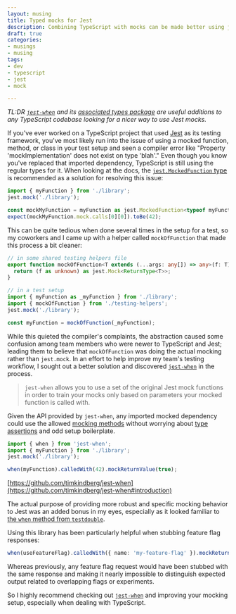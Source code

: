 ```yaml
---
layout: musing
title: Typed mocks for Jest
description: Combining TypeScript with mocks can be made better using jest-when
draft: true
categories:
- musings
- musing
tags:
- dev
- typescript
- jest
- mock

---
```


_TL:DR [`jest-when`](https://www.npmjs.com/package/jest-when) and its [associated types package](https://www.npmjs.com/package/@types/jest-when) are useful additions to any TypeScript codebase looking for a nicer way to use Jest mocks._

If you've ever worked on a TypeScript project that used [Jest](https://jestjs.io/) as its testing framework, you've most likely run into the issue of using a mocked function, method, or class in your test setup and seen a compiler error like "Property 'mockImplementation' does not exist on type 'blah'." Even though you know you've replaced that imported dependency, TypeScript is still using the regular types for it. When looking at the docs, the [`jest.MockedFunction` type](https://jestjs.io/docs/mock-function-api#jestmockedfunction) is recommended as a solution for resolving this issue:

```ts
import { myFunction } from './library';
jest.mock('./library');

const mockMyFunction = myFunction as jest.MockedFunction<typeof myFunction>;
expect(mockMyFunction.mock.calls[0][0]).toBe(42);
```

This can be quite tedious when done several times in the setup for a test, so my coworkers and I came up with a helper called `mockOfFunction` that made this process a bit cleaner:

```ts
// in some shared testing helpers file
export function mockOfFunction<T extends (...args: any[]) => any>(f: T): jest.Mock<ReturnType<T>> {
  return (f as unknown) as jest.Mock<ReturnType<T>>;
}

// in a test setup
import { myFunction as _myFunction } from './library';
import { mockOfFunction } from './testing-helpers';
jest.mock('./library');

const myFunction = mockOfFunction(_myFunction);
```

While this quieted the compiler's complaints, the abstraction caused some confusion among team members who were newer to TypeScript and Jest; leading them to believe that `mockOfFunction` was doing the actual mocking rather than `jest.mock`. In an effort to help improve my team's testing workflow, I sought out a better solution and discovered [`jest-when`](https://github.com/timkindberg/jest-when) in the process.

> `jest-when` allows you to use a set of the original Jest mock functions in order to train your mocks only based on parameters your mocked function is called with.

Given the API provided by `jest-when`, any imported mocked dependency could use the allowed [mocking methods](https://jestjs.io/docs/mock-function-api#reference) without worrying about [type assertions](https://www.typescriptlang.org/docs/handbook/2/everyday-types.html#type-assertions) and odd setup boilerplate.

```ts
import { when } from 'jest-when';
import { myFunction } from './library';
jest.mock('./library');

when(myFunction).calledWith(42).mockReturnValue(true);
```

[https://github.com/timkindberg/jest-when](https://github.com/timkindberg/jest-when#introduction)

The actual purpose of providing more robust and specific mocking behavior to Jest was an added bonus in my eyes, especially as it looked familiar to [the `when` method from `testdouble`](https://www.npmjs.com/package/testdouble#tdwhen-for-stubbing-responses).

Using this library has been particularly helpful when stubbing feature flag responses:

```ts
when(useFeatureFlag).calledWith({ name: 'my-feature-flag' }).mockReturnValue({ enabled: true });
```

Whereas previously, any feature flag request would have been stubbed with the same response and making it nearly impossible to distinguish expected output related to overlapping flags or experiments.

So I highly recommend checking out [`jest-when`](https://github.com/timkindberg/jest-when) and improving your mocking setup, especially when dealing with TypeScript.
